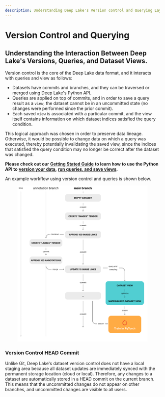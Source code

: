 ```yaml
---
description: Understanding Deep Lake's Version control and Querying Layout
---
```


# Version Control and Querying

## Understanding the Interaction Between Deep Lake's Versions, Queries, and Dataset Views.

Version control is the core of the Deep Lake data format, and it interacts with queries and view as follows:

* Datasets have commits and branches, and they can be traversed or merged using Deep Lake's Python API.&#x20;
* Queries are applied on top of commits, and in order to save a query result as a `view`, the dataset cannot be in an uncommitted state (no changes were performed since the prior commit).&#x20;
* Each saved `view` is associated with a particular commit, and the view itself contains information on which dataset indices satisfied the query condition.

This logical approach was chosen in order to preserve data lineage. Otherwise, it would be possible to change data on which a query was executed, thereby potentially invalidating the saved view, since the indices that satisfied the query condition may no longer be correct after the dataset was changed.&#x20;

**Please check out our** [**Getting Stated Guide**](../../examples/dl/guide/) **to learn how to use the Python API to** [**version your data**](../../examples/dl/guide/dataset-version-control.md)**,** [**run queries, and save views**](../../examples/tql/)**.**&#x20;

An example workflow using version control and queries is shown below.&#x20;

<figure><img src="../../.gitbook/assets/image (6).png" alt=""><figcaption></figcaption></figure>

### Version Control HEAD Commit

Unlike Git, Deep Lake's dataset version control does not have a local staging area because all dataset updates are immediately synced with the permanent storage location (cloud or local). Therefore, any changes to a dataset are automatically stored in a HEAD commit on the current branch. This means that the uncommitted changes do not appear on other branches, and uncommitted changes are visible to all users.
